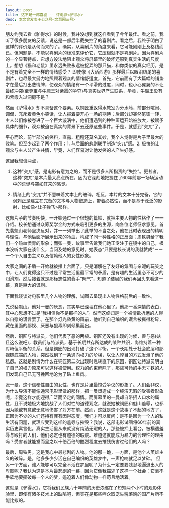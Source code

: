 ```yaml
---
layout: post
title: 这不是一部喜剧 -- 评电影<驴得水>
desc: 本文曾发表于公众号<文慧园三号>
---
```


朋友约我去看《驴得水》的时候，我并没想到就这样看到了今年最佳。看之前，我听了很多朋友的反馈，说这是一部后半截失控了的喜剧片。看之后，我终于明白了这样的评价是从何而来的了。确实，从喜剧片的角度来看，它可能刚刚上及格线而已。但问题是，不能以喜剧片的标准来评价它，它压根就不是喜剧片。因为喜剧片的一个显著特点，它想方设法地阻止观众将屏幕里的破坏还原到真实生活的尺度上。想想《猫和老鼠》里永远失败永远被捉弄的那只猫，和你类似的真实经历，是不是有着完全不一样的情绪感受？ 即使像《大话西游》那样最后以眼泪结尾的喜剧片，也尽最大努力地照顾着观众的情绪舒适度，首先，它前面有了大篇幅的铺垫才在最后打出悲情牌，使观众的情绪有一个平滑的过度，同时，也小心翼翼的不让最终冲突(至尊宝与牛魔王对紫霞的争夺)与真实世界产生联系，毕竟，牛魔王没有和紫霞入过洞房不是？

然而《驴得水》却不具备这个要素。以铜匠重返得水教室为分水岭，前部分喧闹、调侃，充斥着黄色小笑话，让人报着要开心一场的期待；后部分却突然笔锋一转，主人公们像被卷进了一个巨大漩涡中，他们遭遇到的种种噩运开始被放大，被赋予具体的细节，观众被迫在真实的背景下去还原这些事件。于是，就感到“突兀”了。

平心而论，前半部分的笑料，直露、粗糙还莫名其妙，我个人觉得是片子里最大的败笔。但至少起到了两个作用：1. 与后面的悲剧联手制造“突兀”感。2. 极快的让观众与主人公产生共情，毕竟，人们容易对让他发笑的人产生好感。

这里我想谈两点，

1. 这种“突兀”感，是电影有意为之的，而不是很多人所指责的“失控”。更甚者，这种“突兀”是本片最大亮点所在，因为它深刻地把握住了60年前那一场场运动中的荒诞与突如其来的感觉。 

2.  情绪上的“突兀”并不意味着文本上的破碎。相反，本片的文本十分完备，它的讽刺正是建立在完备的文本与人物塑造上，带着必然性，而不是基于泛泛的影射，比如像<让子弹飞>那样。

这部片子的节奏明快，一开始通过一个很短的篇幅，就把主要人物的性格作了一一介绍。校长想通过众筹奖学金的方式来吸引更多的生源，向各位老师征求意见。首先裴魁山老师坚决反对，并一一列举出了此举的不当之处，他在此时表现出的精明与理性，与他后面所展示出来的冷血，构成了同一种性格的正反面；周铁男给了我们一个热血愤青的形象；而张一曼，故事里告诉我们她正专注于在镜中的自己，根本没听大家在谈什么，当问及她的意见时，她表态“只要是校长说的我就赞成”－－ 一个个人自由主义以及信赖他人的女性形象。

大家之间的矛盾一开始就被摆上台面了，只是消解在了友好的氛围与亲昵的玩笑之中，让人们觉得这只不过是平常生活里最平常的矛盾，是有趣的生活里必不可少的润滑剂。然后接着就是那标志性的叠手“聚气”，知道了结局的我们再回头来看这一幕，真是巨大的讽刺。

下面我谈谈对电影里几个人物的理解，试图去呈现出人物性格前后的一致性。

先说裴魁山。他对一曼的厌恶，其实早已深埋在他心里了。他那一番深情的表白，其中心思想不过是“我相信你不是那样的人”。然而这终归是一个被情欲折磨的人聊以自慰的谎言罢了。在那个灯光昏黄的窗前，他听到自己编织的谎言被撕得粉碎，藏在里面的鄙视、厌恶与狠毒即刻倾巢而出。

然后，铜匠与特派员，他们代表了恶的两极。铜匠还没有出现的时候，善与恶(姑且这么说吧)，教员们与特派员，基于长期共存所达成的某种共识，尚维持着一种对峙但平衡的关系。但是铜匠的出现打破了这个平衡。一个长期处于社会底层和鄙视链底端的人物，突然找到了一条通向权力的阶梯，以让人瞠目的方式发泄了他的私怨。这就是剧情为什么在铜匠第二次出现时急转直下的原因，铜匠让特派员明白了自己的权力原来可以这样被使用。权力的约束解除了，那些可怜的手无寸铁的人们发现自己已无可挽回地沦为了砧上鱼肉。

张一曼，这个信奉性自由的女性，也许是片里最饱受争议的形象了。人们会非议，为什么导演不能像通常电影里做的那样，把一曼塑造成一个纯洁无暇的受害者形象呢，毕竟这样才能迎得广泛而坚定的同情。而屏幕里的一曼却自带招人口水的属性，且不说她极大地挑战了人们对性的道德观念，就说她被铜匠和魁山羞辱，也都因为她或有意或无意地伤害了对方在前。然而，这就是这个故事了不起的地方了，正因为不少的人们还持有罪有因得态度，我们才可以反问：是不是因为一个人的私生活有问题，就理应受到这样的羞辱与摧毁？我说，这部电影试图将60年前的真实历史寓言化。真实生活里从来就没有纯洁无暇的人，那些被押上看台，被横遭羞辱与殴打的人们，他们必定也有道德的瑕疵。难道这就能成为暴力的合理性的理由吗？受害者就能堂而皇之以十倍百倍的酷烈程度去摧残伤害过他们的人吗？

最后，周铁男。这是我心中最悲剧的人物。他的那一跪，一方面，是他个人英雄主义的破碎。是，他多多少少活在自己编织的英雄梦中，一声枪响就足以梦碎。 但另一个方面，谁人能够可以完全不活在梦里呢？为什么一定要要残忍地逼迫出人的卑贱呢？我认为这是本片最悲剧的一幕，因为它像我描述了这样一个社会：它毫不手软地要撕破每一个人的梦，逼迫着人们像动物一样苟且地活着。

这就是《驴得水》，它将我们民族六十年前的历史浓缩在了短短两个小时的观影体验里，即使有诸多技术上的缺陷吧，但实在是那些哗众取宠失魂落魄的国产片所不能比拟的。
